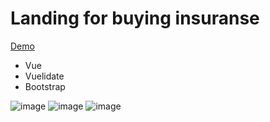 # Landing for buying insuranse

[Demo](https://insurance-09.web.app/)

- Vue
- Vuelidate
- Bootstrap

![image](https://user-images.githubusercontent.com/95698505/191073165-e60ef642-a689-40d7-a555-e807201f58b8.png)
![image](https://user-images.githubusercontent.com/95698505/191073211-5961ed9e-a468-4d4f-b872-9605a9e4ec7c.png)
![image](https://user-images.githubusercontent.com/95698505/191073303-6dc52921-bc3e-41ca-ae52-ea99ba5577ae.png)
